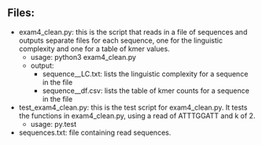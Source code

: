 ## Files:
- exam4_clean.py: this is the script that reads in a file of sequences and outputs separate files for each sequence, one for the linguistic complexity and one for a table of kmer values.
  - usage: python3 exam4_clean.py
  - output:
    - sequence_<index>_LC.txt: lists the linguistic complexity for a sequence in the file
    - sequence_<index>_df.csv: lists the table of kmer counts for a sequence in the file
- test_exam4_clean.py: this is the test script for exam4_clean.py. It tests the functions in exam4_clean.py, using a read of ATTTGGATT and k of 2.
  - usage: py.test
- sequences.txt: file containing read sequences.
